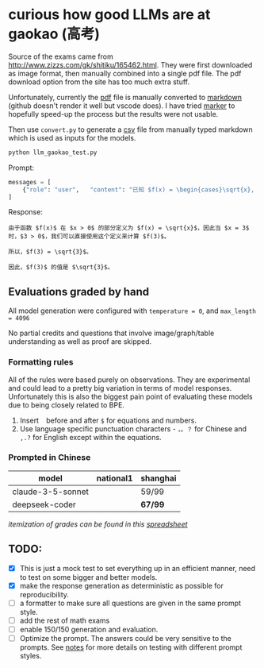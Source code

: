 # curious how good LLMs are at gaokao (高考)

Source of the exams came from http://www.zizzs.com/gk/shitiku/165462.html. They were first downloaded as image format, then manually combined into a 
single pdf file. The pdf download option from the site has too much extra stuff.

Unfortunately, currently the [pdf](data/2024_math_shanghai/exam_with_answer.pdf) file is manually converted to 
[markdown](data/2024_math_shanghai/exam_with_answer.md) (github doesn't render it well but vscode does). I have tried
[marker](https://github.com/VikParuchuri/marker) to hopefully speed-up the process but the results were not usable.

Then use `convert.py` to generate a [csv](data/2024_math_shanghai/exam_with_answer.csv) file from manually typed markdown which is used as inputs for 
the models.

```python
python llm_gaokao_test.py
```

Prompt:
```python
messages = [
    {"role": "user",   "content": "已知 $f(x) = \begin{cases}\sqrt{x}, x > 0 \\1, x \leq 0\end{cases}$，$f(3)=$"},
]
```

Response:
```text
由于函数 $f(x)$ 在 $x > 0$ 的部分定义为 $f(x) = \sqrt{x}$，因此当 $x = 3$ 时，$3 > 0$，我们可以直接使用这个定义来计算 $f(3)$。

所以，$f(3) = \sqrt{3}$。

因此，$f(3)$ 的值是 $\sqrt{3}$。
```

## Evaluations graded by hand
All model generation were configured with `temperature = 0`, and `max_length = 4096`

No partial credits and questions that involve image/graph/table understanding as well as proof are skipped.

### Formatting rules 
All of the rules were based purely on observations. They are experimental and could lead to a pretty big variation in terms of model responses. 
Unfortunately this is also the biggest pain point of evaluating these models due to being closely related to BPE.
1. Insert ` ` before and after `$` for equations and numbers.
2. Use language specific punctuation characters - `，。？` for Chinese and `,.?` for English except within the equations.  

### Prompted in Chinese
| model              | national1  | shanghai  |
|--------------------|------------|-----------|
| claude-3-5-sonnet  |            | 59/99     |
| deepseek-coder     |            | __67/99__ |

_itemization of grades can be found in this [spreadsheet](https://docs.google.com/spreadsheets/d/1I4Qi6-ad34KQlryBkRMNSGbEBU05dz4OcRs-AniWwLM/edit?gid=0#gid=0)_

## TODO: 
- [x] This is just a mock test to set everything up in an efficient manner, need to test on some bigger and better models.
- [x] make the response generation as deterministic as possible for reproducibility.
- [ ] a formatter to make sure all questions are given in the same prompt style.
- [ ] add the rest of math exams
- [ ] enable 150/150 generation and evaluation.
- [ ] Optimize the prompt. The answers could be very sensitive to the prompts. See [notes](notes.md) for more details on testing with different prompt styles.
